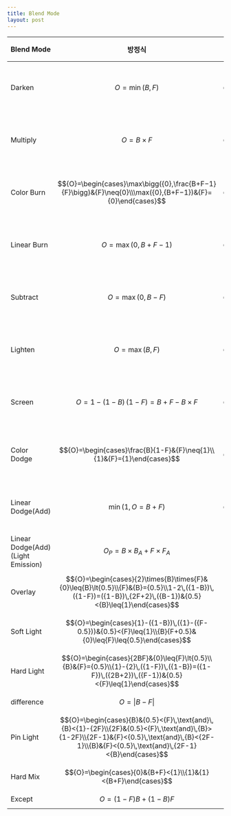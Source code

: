 ```yaml
---
title: Blend Mode
layout: post
---
```


|Blend Mode|방정식|치역|
|---|---|---|
|Darken|$${O}=\min({B},{F})$$|$${0}\leq{O}\leq{1}$$|
|Multiply|$${O}={B}\times{F}$$|$${0}\leq{O}\leq{1}$$|
|Color Burn|$${O}=\begin{cases}\max\bigg({0},\frac{B+F−1}{F}\bigg)&{F}\neq{0}\\\max({0},{B+F−1})&{F}={0}\end{cases}$$|$${0}\leq{O}\leq{1}$$|
|Linear Burn|$${O}=\max({0},{B+F−1})$$|$${0}\leq{O}\leq{1}$$|
|Subtract|$${O}=\max(0,{B-F})$$|$${0}\leq{O}\leq{1}$$|
|Lighten|$${O}=\max({B},{F})$$|$${0}\leq{O}\leq{1}$$|
|Screen|$${O}=1-({1-B})\,({1-F})={B}+{F}-{B}\times{F}$$|$${0}\leq{O}\leq{1}$$|
|Color Dodge|$${O}=\begin{cases}\frac{B}{1-F}&{F}\neq{1}\\{1}&{F}={1}\end{cases}$$|$${0}\leq{O}\leq{1}$$|
|Linear Dodge(Add)|$$\min({1},{O}={B}+{F})$$|$${0}\leq{O}\leq{1}$$|
|Linear Dodge(Add)(Light Emission)|$${O_P}={B}\times{B_A}+{F}\times{F_A}$$|
|Overlay|$${O}=\begin{cases}{2}\times{B}\times{F}&{0}\leq{B}\lt{0.5}\\{F}&{B}={0.5}\\1-2\,({1-B})\,({1-F})=({1-B})\,{2F+2}\,({B-1})&{0.5}<{B}\leq{1}\end{cases}$$|
|Soft Light|$${O}=\begin{cases}{1}-({1-B})\,({1}-({F-0.5}))&{0.5}<{F}\leq{1}\\{B}{F+0.5}&{0}\leq{F}\leq{0.5}\end{cases}$$|
|Hard Light|$${O}=\begin{cases}{2BF}&{0}\leq{F}\lt{0.5}\\{B}&{F}={0.5}\\{1}-{2}\,({1-F})\,({1-B})=({1-F})\,({2B+2})\,({F-1})&{0.5}<{F}\leq{1}\end{cases}$$|
|difference|$${O}=\vert{B-F}\vert$$|
|Pin Light|$${O}=\begin{cases}{B}&{0.5}<{F}\,\text{and}\,{B}<{1}-{2F}\\{2F}&{0.5}<{F}\,\text{and}\,{B}>{1-2F}\\{2F-1}&{F}<{0.5}\,\text{and}\,{B}<{2F-1}\\{B}&{F}<{0.5}\,\text{and}\,{2F-1}<{B}\end{cases}$$|
|Hard Mix|$${O}=\begin{cases}{0}&{B+F}<{1}\\{1}&{1}<{B+F}\end{cases}$$|
|Except|$${O}=({1-F}){B}+({1-B}){F}$$|
